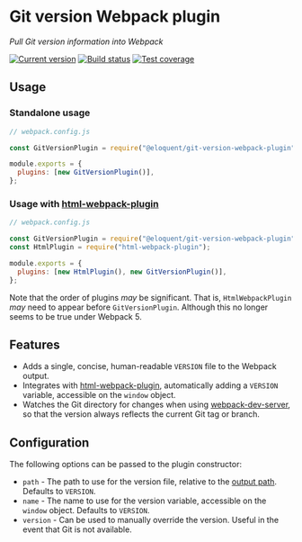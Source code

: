 # Git version Webpack plugin

_Pull Git version information into Webpack_

[![Current version][badge-version-image]][badge-version-link]
[![Build status][badge-build-image]][badge-build-link]
[![Test coverage][badge-coverage-image]][badge-coverage-link]

[badge-build-image]: https://img.shields.io/github/workflow/status/eloquent/git-version-webpack-plugin/CI?style=for-the-badge
[badge-build-link]: https://github.com/eloquent/git-version-webpack-plugin/actions/workflows/ci.yml
[badge-coverage-image]: https://img.shields.io/codecov/c/gh/eloquent/git-version-webpack-plugin?style=for-the-badge
[badge-coverage-link]: https://codecov.io/gh/eloquent/git-version-webpack-plugin
[badge-version-image]: https://img.shields.io/npm/v/@eloquent/git-version-webpack-plugin?label=%40eloquent%2Fgit-version-webpack-plugin&logo=npm&style=for-the-badge
[badge-version-link]: https://npmjs.com/package/@eloquent/git-version-webpack-plugin

## Usage

### Standalone usage

```js
// webpack.config.js

const GitVersionPlugin = require("@eloquent/git-version-webpack-plugin");

module.exports = {
  plugins: [new GitVersionPlugin()],
};
```

### Usage with [html-webpack-plugin]

```js
// webpack.config.js

const GitVersionPlugin = require("@eloquent/git-version-webpack-plugin");
const HtmlPlugin = require("html-webpack-plugin");

module.exports = {
  plugins: [new HtmlPlugin(), new GitVersionPlugin()],
};
```

Note that the order of plugins _may_ be significant. That is,
`HtmlWebpackPlugin` _may_ need to appear before `GitVersionPlugin`. Although
this no longer seems to be true under Webpack 5.

## Features

- Adds a single, concise, human-readable `VERSION` file to the Webpack output.
- Integrates with [html-webpack-plugin], automatically adding a `VERSION`
  variable, accessible on the `window` object.
- Watches the Git directory for changes when using [webpack-dev-server], so that
  the version always reflects the current Git tag or branch.

## Configuration

The following options can be passed to the plugin constructor:

- `path` - The path to use for the version file, relative to the
  [output path]. Defaults to `VERSION`.
- `name` - The name to use for the version variable, accessible on the
  `window` object. Defaults to `VERSION`.
- `version` - Can be used to manually override the version. Useful in the event
  that Git is not available.

[html-webpack-plugin]: https://github.com/jantimon/html-webpack-plugin
[output path]: https://webpack.js.org/configuration/output/#output-path
[webpack-dev-server]: https://github.com/webpack/webpack-dev-server
